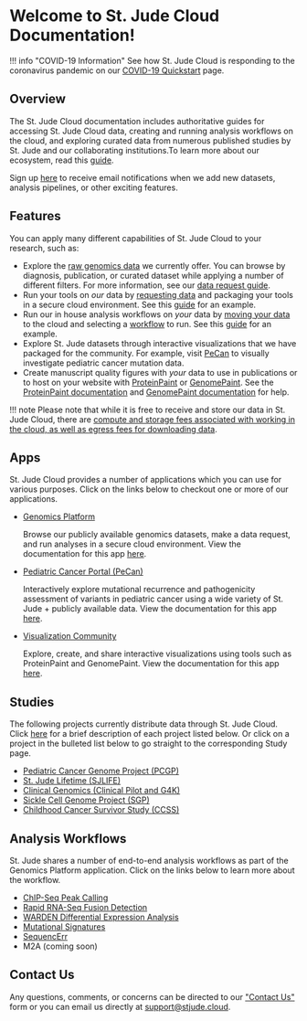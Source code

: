 # Welcome to St. Jude Cloud Documentation!

!!! info "COVID-19 Information"
    See how St. Jude Cloud is responding to the coronavirus pandemic on our [COVID-19 Quickstart](guides/covid-19/index.md) page.

## Overview

The St. Jude Cloud documentation includes authoritative guides for accessing St. Jude Cloud data, creating and running analysis workflows on the cloud, and exploring curated data from numerous published studies by St. Jude and our collaborating institutions.To learn more about our ecosystem, read this [guide](./ecosystem.md). 

Sign up [here](https://hospital.stjude.org/apps/forms/fb/st-jude-cloud-subscribe/) to receive email notifications when we add new datasets, analysis pipelines, or other exciting features.

## Features

You can apply many different capabilities of St. Jude Cloud to your research, such as:

* Explore the [raw genomics data](https://platform.stjude.cloud/data/diseases) we currently offer. You can browse by diagnosis, publication, or curated dataset while applying a number of different filters. For more information, see our [data request guide](./guides/genomics-platform/requesting-data/data-request.md).
* Run your tools on *our* data by [requesting data](./guides/genomics-platform/requesting-data/data-request.md) and packaging your tools in a secure cloud environment. See this [guide](./guides/genomics-platform/analyzing-data/creating-a-cloud-app.md) for an example.
* Run our in house analysis workflows on *your* data by [moving your data](./guides/genomics-platform/managing-data/upload-local.md) to the cloud and selecting a [workflow](https://platform.stjude.cloud/workflows) to run. See this [guide](./guides/genomics-platform/analyzing-data/running-sj-workflows.md) for an example. 
* Explore St. Jude datasets through interactive visualizations that we have packaged for the community. For example, visit [PeCan](https://pecan.stjude.cloud) to visually investigate pediatric cancer mutation data.
* Create manuscript quality figures with *your* data to use in publications or to host on your website with [ProteinPaint](https://proteinpaint.stjude.org/) or [GenomePaint](https://genomepaint.stjude.cloud/). See the [ProteinPaint documentation](./guides/visualization-community/proteinpaint.md) and [GenomePaint documentation](./guides/visualization-community/genomepaint.md) for help.

!!! note
    Please note that while it is free to receive and store our data in St. Jude Cloud, there are [compute and storage fees associated with working in the cloud, as well as egress fees for downloading data](faq.md#will-i-be-charged-for-using-st-jude-cloud). 

## Apps

St. Jude Cloud provides a number of applications which you can use for various purposes. Click on the links below to checkout one or more of our applications.

* [Genomics Platform](https://platform.stjude.cloud)
    
    Browse our publicly available genomics datasets, make a data request, and run analyses in a secure cloud environment. View the documentation for this app [here](./guides/genomics-platform/index.md). 

* [Pediatric Cancer Portal (PeCan)](https://pecan.stjude.cloud)
    
    Interactively explore mutational recurrence and pathogenicity assessment of variants in pediatric cancer using a wide variety of St. Jude + publicly available data. View the documentation for this app [here](./guides/pecan/index.md).

* [Visualization Community](https://viz.stjude.cloud/)
    
    Explore, create, and share interactive visualizations using tools such as ProteinPaint and GenomePaint. View the documentation for this app [here](./guides/visualization-community/index.md).

## Studies

The following projects currently distribute data through St. Jude Cloud. Click [here](./guides/genomics-platform/requesting-data/about-our-data.md#data-access-units) for a brief description of each project listed below. Or click on a project in the bulleted list below to go straight to the corresponding Study page.

* [Pediatric Cancer Genome Project (PCGP)](https://stjude.cloud/studies/pediatric-cancer-genome-project)
* [St. Jude Lifetime (SJLIFE)](https://sjlife.stjude.org/)
* [Clinical Genomics (Clinical Pilot and G4K)](https://stjude.cloud/studies/clinical-genomics)
* [Sickle Cell Genome Project (SGP)](https://sickle-cell.stjude.cloud)
* [Childhood Cancer Survivor Study (CCSS)](https://ccss.stjude.org/)

## Analysis Workflows

St. Jude shares a number of end-to-end analysis workflows as part of the Genomics Platform application. Click on the links below to learn more about the workflow.

<!-- * [NeoepitopePred](https://platform.stjude.cloud/workflows/neoepitopepred) -->
* [ChIP-Seq Peak Calling](https://platform.stjude.cloud/workflows/chip-seq)
* [Rapid RNA-Seq Fusion Detection](https://platform.stjude.cloud/workflows/rapid_rna-seq)
* [WARDEN Differential Expression Analysis](https://platform.stjude.cloud/workflows/warden)
* [Mutational Signatures](https://platform.stjude.cloud/workflows/mutational_signatures)
* [SequencErr](https://platform.stjude.cloud/workflows/sequencerr)
* M2A (coming soon)

## Contact Us

Any questions, comments, or concerns can be directed to our ["Contact Us"](https://stjude.cloud/contact) form or you can email us directly at support@stjude.cloud.
